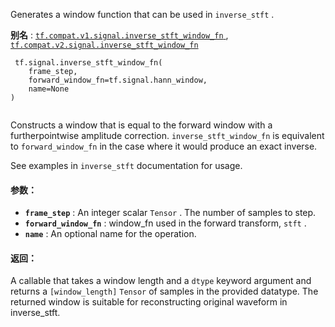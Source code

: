 Generates a window function that can be used in  `inverse_stft` .

**别名** : [ `tf.compat.v1.signal.inverse_stft_window_fn` ](/api_docs/python/tf/signal/inverse_stft_window_fn), [ `tf.compat.v2.signal.inverse_stft_window_fn` ](/api_docs/python/tf/signal/inverse_stft_window_fn)

```
 tf.signal.inverse_stft_window_fn(
    frame_step,
    forward_window_fn=tf.signal.hann_window,
    name=None
)
 
```

Constructs a window that is equal to the forward window with a furtherpointwise amplitude correction.   `inverse_stft_window_fn`  is equivalent to `forward_window_fn`  in the case where it would produce an exact inverse.

See examples in  `inverse_stft`  documentation for usage.

#### 参数：
- **`frame_step`** : An integer scalar  `Tensor` . The number of samples to step.
- **`forward_window_fn`** : window_fn used in the forward transform,  `stft` .
- **`name`** : An optional name for the operation.


#### 返回：
A callable that takes a window length and a  `dtype`  keyword argument and  returns a  `[window_length]`   `Tensor`  of samples in the provided datatype.  The returned window is suitable for reconstructing original waveform in  inverse_stft.

